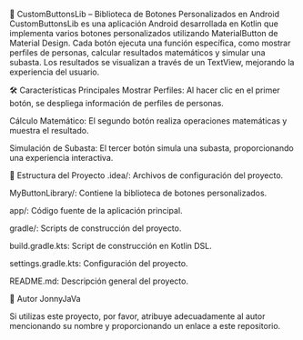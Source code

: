 🎨 CustomButtonsLib – Biblioteca de Botones Personalizados en Android
CustomButtonsLib es una aplicación Android desarrollada en Kotlin que implementa varios botones personalizados utilizando MaterialButton de Material Design. Cada botón ejecuta una función específica, como mostrar perfiles de personas, calcular resultados matemáticos y simular una subasta. Los resultados se visualizan a través de un TextView, mejorando la experiencia del usuario.

🛠️ Características Principales
Mostrar Perfiles: Al hacer clic en el primer botón, se despliega información de perfiles de personas.

Cálculo Matemático: El segundo botón realiza operaciones matemáticas y muestra el resultado.

Simulación de Subasta: El tercer botón simula una subasta, proporcionando una experiencia interactiva.

📁 Estructura del Proyecto
.idea/: Archivos de configuración del proyecto.

MyButtonLibrary/: Contiene la biblioteca de botones personalizados.

app/: Código fuente de la aplicación principal.

gradle/: Scripts de construcción del proyecto.

build.gradle.kts: Script de construcción en Kotlin DSL.

settings.gradle.kts: Configuración del proyecto.

README.md: Descripción general del proyecto.


👤 Autor
JonnyJaVa

Si utilizas este proyecto, por favor, atribuye adecuadamente al autor mencionando su nombre y proporcionando un enlace a este repositorio.
